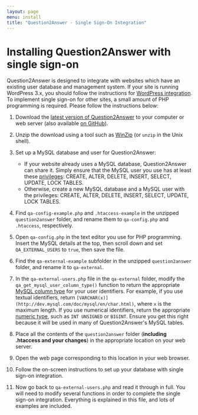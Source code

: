 ```yaml
---
layout: page
menu: install
title: "Question2Answer - Single Sign-On Integration"
---
```


# Installing Question2Answer with single sign-on

Question2Answer is designed to integrate with websites which have an existing user database and management system. If your site is running WordPress 3.x, you should follow the instructions for [WordPress integration](/install/wordpress/). To implement single sign-on for other sites, a small amount of PHP programming is required. Please follow the instructions below:

1. Download the [latest version of Question2Answer](https://github.com/q2a/question2answer/releases) to your computer or web server (also available [on GitHub](https://github.com/q2a/question2answer)).

2. Unzip the download using a tool such as [WinZip](http://www.winzip.com/) (or `unzip` in the Unix shell).

3. Set up a MySQL database and user for Question2Answer:
    - If your website already uses a MySQL database, Question2Answer can share it. Simply ensure that the MySQL user you use has at least these [privileges](http://dev.mysql.com/doc/mysql/en/privilege-system.html): CREATE, ALTER, DELETE, INSERT, SELECT, UPDATE, LOCK TABLES.
    - Otherwise, create a new MySQL database and a MySQL user with the privileges: CREATE, ALTER, DELETE, INSERT, SELECT, UPDATE, LOCK TABLES.

4. Find `qa-config-example.php` and `.htaccess-example` in the unzipped `question2answer` folder, and rename them to `qa-config.php` and `.htaccess`, respectively.

5. Open `qa-config.php` in the text editor you use for PHP programming. Insert the MySQL details at the top, then scroll down and set `QA_EXTERNAL_USERS` to `true`, then save the file.

6. Find the `qa-external-example` subfolder in the unzipped `question2answer` folder, and rename it to `qa-external`.

7. In the `qa-external-users.php` file in the `qa-external` folder, modify the `qa_get_mysql_user_column_type()` function to return the appropriate [MySQL column type](http://dev.mysql.com/doc/mysql/en/data-types.html) for your user identifiers. For example, if you use textual identifiers, return `[VARCHAR(x)](http://dev.mysql.com/doc/mysql/en/char.html)`, where `x` is the maximum length. If you use numerical identifiers, return the appropriate [numeric type](http://dev.mysql.com/doc/mysql/en/numeric-types.html), such as `INT UNSIGNED` or `BIGINT`. Ensure you get this right because it will be used in many of Question2Answer's MySQL tables.

8. Place all the contents of the `question2answer` folder (**including .htaccess and your changes**) in the appropriate location on your web server.

9. Open the web page corresponding to this location in your web browser.

10. Follow the on-screen instructions to set up your database with single sign-on integration.

11. Now go back to `qa-external-users.php` and read it through in full. You will need to modify several functions in order to complete the single sign-on integration. Everything is explained in this file, and lots of examples are included.
